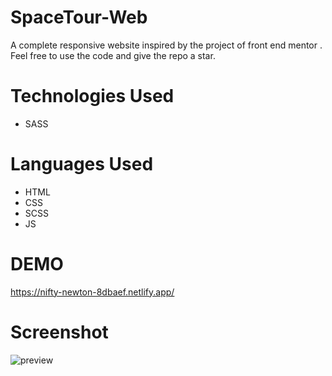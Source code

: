 # SpaceTour-Web

A complete responsive website inspired by the project of front end mentor . Feel free to use the code and give the repo a star.

# Technologies Used
* SASS

# Languages Used
* HTML
* CSS
* SCSS
* JS

# DEMO
https://nifty-newton-8dbaef.netlify.app/

# Screenshot
![preview](https://user-images.githubusercontent.com/76704798/151436009-7530657a-7e0c-40cd-bf83-b028b6eee5cf.jpg)
